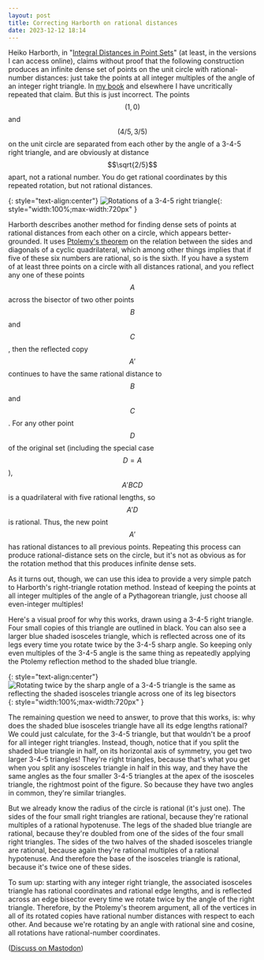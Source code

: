 ```yaml
---
layout: post
title: Correcting Harborth on rational distances
date: 2023-12-12 18:14
---
```

Heiko Harborth, in "[Integral Distances in Point Sets](https://citeseerx.ist.psu.edu/document?repid=rep1&type=pdf&doi=daab81e28da1fd160115de643cd19075037b9de3)" (at least, in the versions I can access online), claims without proof that the following construction produces an infinite dense set of points on the unit circle with rational-number distances: just take the points at all integer multiples of the angle of an integer right triangle. In [my book](https://www.ics.uci.edu/~eppstein/forbidden) and elsewhere I have uncritically repeated that claim. But this is just incorrect. The points $$(1,0)$$ and $$(4/5,3/5)$$ on the unit circle are separated from each other by the angle of a 3-4-5 right triangle, and are obviously at distance $$\sqrt{2/5}$$ apart, not a rational number. You do get rational coordinates by this repeated rotation, but not rational distances.

{: style="text-align:center"}
![Rotations of a 3-4-5 right triangle]({{site.baseurl}}/assets/2023/345-rotations.svg){: style="width:100%;max-width:720px" }

Harborth describes another method for finding dense sets of points at rational distances from each other on a circle, which appears better-grounded. It uses [Ptolemy's theorem](https://en.wikipedia.org/wiki/Ptolemy%27s_theorem) on the relation between the sides and diagonals of a cyclic quadrilateral, which among other things implies that if five of these six numbers are rational, so is the sixth. If you have a system of at least three points on a circle with all distances rational, and you reflect any one of these points $$A$$ across the bisector of two other points $$B$$ and $$C$$, then the reflected copy $$A'$$ continues to have the same rational distance to $$B$$ and $$C$$. For any other point $$D$$ of the original set (including the special case $$D=A$$), $$A'BCD$$ is a quadrilateral with five rational lengths, so $$A'D$$ is rational. Thus, the new point $$A'$$ has rational distances to all previous points. Repeating this process can produce rational-distance sets on the circle, but it's not as obvious as for the rotation method that this produces infinite dense sets.

As it turns out, though, we can use this idea to provide a very simple patch to Harborth's right-triangle rotation method. Instead of keeping the points at all integer multiples of the angle of a Pythagorean triangle, just choose all even-integer multiples!

Here's a visual proof for why this works, drawn using a 3-4-5 right triangle. Four small copies of this triangle are outlined in black. You can also see a larger blue shaded isosceles triangle, which is reflected across one of its legs every time you rotate twice by the 3-4-5 sharp angle. So keeping only even multiples of the 3-4-5 angle is the same thing as repeatedly applying the Ptolemy reflection method to the shaded blue triangle.

{: style="text-align:center"}
![Rotating twice by the sharp angle of a 3-4-5 triangle is the same as reflecting the shaded isosceles triangle across one of its leg bisectors]({{site.baseurl}}/assets/2023/345-double-rot.svg){: style="width:100%;max-width:720px" }

The remaining question we need to answer, to prove that this works, is: why does the shaded blue isosceles triangle have all its edge lengths rational? We could just calculate, for the 3-4-5 triangle, but that wouldn't be a proof for all integer right triangles. Instead, though, notice that if you split the shaded blue triangle in half, on its horizontal axis of symmetry, you get two larger 3-4-5 triangles! They're right triangles, because that's what you get when you split any isosceles triangle in half in this way, and they have the same angles as the four smaller 3-4-5 triangles at the apex of the isosceles triangle, the rightmost point of the figure. So because they have two angles in common, they're similar triangles.

But we already know the radius of the circle is rational (it's just one). The sides of the four small right triangles are rational, because they're rational multiples of a rational hypotenuse. The legs of the shaded blue triangle are rational, because they're doubled from one of the sides of the four small right triangles. The sides of the two halves of the shaded isosceles triangle are rational, because again they're rational multiples of a rational hypotenuse. And therefore the base of the isosceles triangle is rational, because it's twice one of these sides.

To sum up: starting with any integer right triangle, the associated isosceles triangle has rational coordinates and rational edge lengths, and is reflected across an edge bisector every time we rotate twice by the angle of the right triangle. Therefore, by the Ptolemy's theorem argument, all of the vertices in all of its rotated copies have rational number distances with respect to each other. And because we're rotating by an angle with rational sine and cosine, all rotations have rational-number coordinates. 

([Discuss on Mastodon](https://mathstodon.xyz/@11011110/111570832410742521))